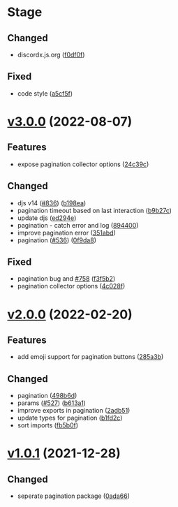 # Stage

## Changed

- discordx.js.org ([f0df0f](https://github.com/discordx-ts/discordx/commit/f0df0f15fd8335ea22a58a5204e3ddf02d831198))

## Fixed

- code style ([a5cf5f](https://github.com/discordx-ts/discordx/commit/a5cf5fc9539b36d61582b48a21e71339372bcc06))

# [v3.0.0](https://github.com/discordx-ts/discordx/releases/tag/p-v3.0.0) (2022-08-07)

## Features

- expose pagination collector options ([24c39c](https://github.com/discordx-ts/discordx/commit/24c39c24f92f7f253b40bf56003ee41898a4ed42))

## Changed

- djs v14 ([#836](https://github.com/discordx-ts/discordx/issues/836)) ([b198ea](https://github.com/discordx-ts/discordx/commit/b198ea53ee7a64a8c5e5a1fb19c23a27a4734de6))
- pagination timeout based on last interaction ([b9b27c](https://github.com/discordx-ts/discordx/commit/b9b27c973eda33417e83b208bca5812ba5fb4791))
- update djs ([ed294e](https://github.com/discordx-ts/discordx/commit/ed294e3e588ac2c5095011bc2760f463da426265))
- pagination - catch error and log ([894400](https://github.com/discordx-ts/discordx/commit/8944002b6701280f9e9cfc999d48cf4855fa45a9))
- improve pagination error ([351abd](https://github.com/discordx-ts/discordx/commit/351abd4b1a20858950542cb1fcb78094a98420a6))
- pagination ([#536](https://github.com/discordx-ts/discordx/issues/536)) ([0f9da8](https://github.com/discordx-ts/discordx/commit/0f9da8e3d57e220e089a48ccbc3f6b0989a5c754))

## Fixed

- pagination bug and [#758](https://github.com/discordx-ts/discordx/issues/758) ([f3f5b2](https://github.com/discordx-ts/discordx/commit/f3f5b284cc5836b4eb024f8100a3662a4b42ae07))
- pagination collector options ([4c028f](https://github.com/discordx-ts/discordx/commit/4c028f7e81e42a49ffdfb0521aa91de562565ec9))

# [v2.0.0](https://github.com/discordx-ts/discordx/releases/tag/p-v2.0.0) (2022-02-20)

## Features

- add emoji support for pagination buttons ([285a3b](https://github.com/discordx-ts/discordx/commit/285a3bedbb647bbd39579cf7484f166578513b1b))

## Changed

- pagination ([498b6d](https://github.com/discordx-ts/discordx/commit/498b6dbf6cc7fc2c7666bacde43b12f98bd0e1c8))
- params ([#527](https://github.com/discordx-ts/discordx/issues/527)) ([b613a1](https://github.com/discordx-ts/discordx/commit/b613a1dc806cefb272e8f0ae19f82d7dc137ab9e))
- improve exports in pagination ([2adb51](https://github.com/discordx-ts/discordx/commit/2adb5183f28c97ba2f1d0a6665aeb373dd877380))
- update types for pagination ([b1fd2c](https://github.com/discordx-ts/discordx/commit/b1fd2c1d2cf7b699ac257096565e164401a6edff))
- sort imports ([fb5b0f](https://github.com/discordx-ts/discordx/commit/fb5b0f82661313a4e9e6638db71670a7fb524ac2))

# [v1.0.1](https://github.com/discordx-ts/discordx/releases/tag/p-v1.0.1) (2021-12-28)

## Changed

- seperate pagination package ([0ada66](https://github.com/discordx-ts/discordx/commit/0ada665c21ce59b25ad28ed12e44fd44ebb45a45))
